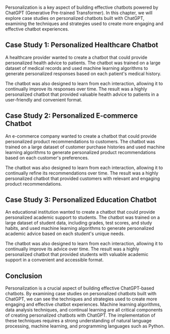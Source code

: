 
Personalization is a key aspect of building effective chatbots powered by ChatGPT (Generative Pre-trained Transformer). In this chapter, we will explore case studies on personalized chatbots built with ChatGPT, examining the techniques and strategies used to create more engaging and effective chatbot experiences.

Case Study 1: Personalized Healthcare Chatbot
---------------------------------------------

A healthcare provider wanted to create a chatbot that could provide personalized health advice to patients. The chatbot was trained on a large dataset of medical records and used machine learning algorithms to generate personalized responses based on each patient's medical history.

The chatbot was also designed to learn from each interaction, allowing it to continually improve its responses over time. The result was a highly personalized chatbot that provided valuable health advice to patients in a user-friendly and convenient format.

Case Study 2: Personalized E-commerce Chatbot
---------------------------------------------

An e-commerce company wanted to create a chatbot that could provide personalized product recommendations to customers. The chatbot was trained on a large dataset of customer purchase histories and used machine learning algorithms to generate personalized product recommendations based on each customer's preferences.

The chatbot was also designed to learn from each interaction, allowing it to continually refine its recommendations over time. The result was a highly personalized chatbot that provided customers with relevant and engaging product recommendations.

Case Study 3: Personalized Education Chatbot
--------------------------------------------

An educational institution wanted to create a chatbot that could provide personalized academic support to students. The chatbot was trained on a large dataset of student data, including grades, test scores, and study habits, and used machine learning algorithms to generate personalized academic advice based on each student's unique needs.

The chatbot was also designed to learn from each interaction, allowing it to continually improve its advice over time. The result was a highly personalized chatbot that provided students with valuable academic support in a convenient and accessible format.

Conclusion
----------

Personalization is a crucial aspect of building effective ChatGPT-based chatbots. By examining case studies on personalized chatbots built with ChatGPT, we can see the techniques and strategies used to create more engaging and effective chatbot experiences. Machine learning algorithms, data analysis techniques, and continual learning are all critical components of creating personalized chatbots with ChatGPT. The implementation of these techniques requires a strong understanding of natural language processing, machine learning, and programming languages such as Python.
